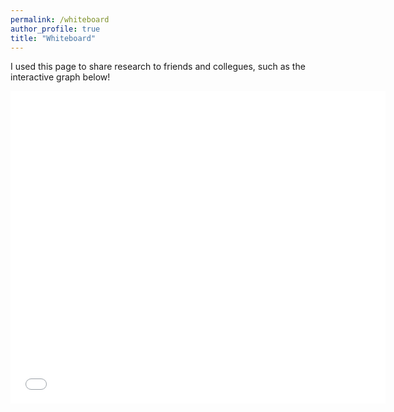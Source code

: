 ```yaml
---
permalink: /whiteboard
author_profile: true
title: "Whiteboard"
---
```


I used this page to share research to friends and collegues, 
such as the interactive graph below!

<iframe markdown="0" src="{{ site.url }}{{ site.baseurl }}/assets/images/plots/test_COMISA.html" width="600" height="500" frameborder="0"></iframe>